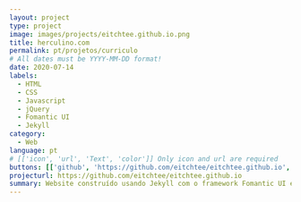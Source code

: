 ```yaml
---
layout: project
type: project
image: images/projects/eitchtee.github.io.png
title: herculino.com
permalink: pt/projetos/curriculo
# All dates must be YYYY-MM-DD format!
date: 2020-07-14
labels:
  - HTML
  - CSS
  - Javascript
  - jQuery
  - Fomantic UI
  - Jekyll
category:
  - Web
language: pt
# [['icon', 'url', 'Text', 'color']] Only icon and url are required
buttons: [['github', 'https://github.com/eitchtee/eitchtee.github.io', 'Repo', 'black'], ['globe', 'https://herculino.com/', 'Site', 'grey']]
projecturl: https://github.com/eitchtee/eitchtee.github.io
summary: Website construído usando Jekyll com o framework Fomantic UI e jQuerry, hospedado pelo Github Pages. Usado para exibir e arquivar meu currículo, portfólio e textos, enquanto demonstra minha capacidade como um web designer. 
---
```

